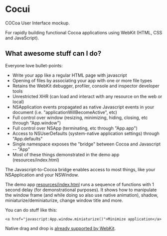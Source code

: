 # Cocui

COCoa User Interface mockup.

For rapidly building functional Cocoa applications using WebKit (HTML, CSS and JavaScript).

## What awesome stuff can I do?

Everyone love bullet-points:

- Write your app like a regular HTML page with javascript
- Opening of files by associating your app with one or more file types
- Retains the WebKit debugger, profiler, console and inspector developer tools
- Unrestricted XHR (can load and interact with any resource on the web or local)
- NSApplication events propagated as native Javascript events in your document (i.e. "applicationWillBecomeActive", etc)
- Full control over window (resizing, minimizing, hiding, closing, etc through "App.window")
- Full control over NSApp (terminating, etc through "App.app")
- Access to NSUserDefaults (system-native application settings) through "App.defaults"
- Single namespace exposes the "bridge" between Cocoa and Javascript -- "App"
- Most of these things demonstrated in the demo app (resources/index.html)

The Javascript-to-Cocoa bridge enables access to most things, like your NSApplication and your NSWindow.

The demo app [resources/index.html](http://github.com/rsms/cocui/blob/master/resources/index.html) runs a sequence of functions with 1 second delay (for demonstrational purposes). It shows how to manipulate the window frame (and while doing so also use native animation), shadow, miniaturize/deminiaturize, change window title and more.

You can do stuff like this:

	<a href="javascript:App.window.miniaturize()">Minimize application</a>

Native drag and drop is [already supported by WebKit](http://developer.apple.com/mac/library/documentation/AppleApplications/Conceptual/SafariJSProgTopics/Tasks/DragAndDrop.html#//apple_ref/doc/uid/30001233-BAJGJJAH).

